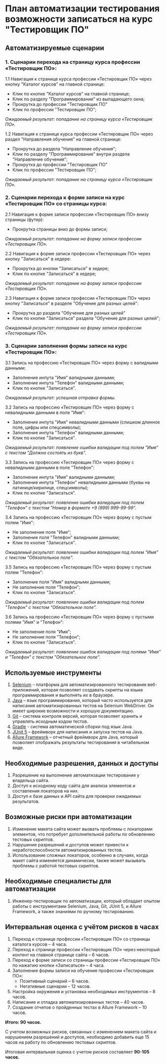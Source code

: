 # План автоматизации тестирования возможности записаться на курс "Тестировщик ПО"

## Автоматизируемые сценарии

### 1. Сценарии перехода на страницу курса профессии «Тестировщик ПО»:

1.1 Навигация к странице курса профессии «Тестировщик ПО» через кнопку "Каталог курсов" на главной странице:
   - Клик по кнопке "Каталог курсов" на главной странице;
   - Клик по разделу "Программирование" из выпадающего окна;
   - Прокрутка до профессии "Тестировщик ПО"
   - Клик по профессии "Тестировщик ПО";

   *Ожидаемый результат: попадание на страницу курса «Тестировщик ПО».*

1.2 Навигация к странице курса профессии «Тестировщик ПО» через раздел "Направления обучения" на главной странице:
   - Прокрутка до раздела "Направление обучения";
   - Клик по разделу "Программирование" внутри раздела "Направление обучения";
   - Прокрутка до профессии "Тестировщик ПО"
   - Клик по профессии "Тестировщик ПО";

   *Ожидаемый результат: попадание на страницу курса «Тестировщик ПО».*

### 2. Сценарии перехода к форме записи на курс «Тестировщик ПО» со страницы курса:

2.1 Навигация к форме записи профессии «Тестировщик ПО» внизу страницы (футер):
   - Прокрутка страницы вниз до формы записи;

   *Ожидаемый результат: попадание на форму записи профессии «Тестировщик ПО».*

2.2 Навигация к форме записи профессии «Тестировщик ПО» через кнопку "Записаться" в хедере:
   - Прокрутка до кнопки "Записаться" в хедере;
   - Клик по кнопке "Записаться" в хедере;

   *Ожидаемый результат: попадание на форму записи профессии «Тестировщик ПО».*

2.3 Навигация к форме записи профессии «Тестировщик ПО» через кнопку "Записаться" в разделе "Обучение для разных целей":
   - Прокрутка до раздела "Обучение для разных целей"
   - Клик по кнопке "Записаться" раздела "Обучение для разных целей";

   *Ожидаемый результат: попадание на форму записи профессии «Тестировщик ПО».*

### 3. Сценарии заполнения формы записи на курс «Тестировщик ПО»:

3.1 Запись на профессию «Тестировщик ПО» через форму с валидными данными:
   - Заполнение инпута "Имя" валидными данными;
   - Заполнение инпута "Телефон" валидными данными;
   - Клик по кнопке "Записаться".

   *Ожидаемый результат: успешная отправка формы.*

3.2 Запись на профессию «Тестировщик ПО» через форму с невалидными данными в поле "Имя":
   - Заполнение инпута "Имя" невалидными данными (слишком длинное поле, цифры или спецсимволы);
   - Заполнение инпута "Телефон" валидными данными;
   - Клик по кнопке "Записаться".

   *Ожидаемый результат: появление ошибки валидации под полем "Имя" с текстом "Должно состоять из букв".*
   
3.3 Запись на профессию «Тестировщик ПО» через форму с невалидными данными в поле "Телефон":
   - Заполнение инпута "Имя" валидными данными;
   - Заполнение инпута "Телефон" невалидными данными (буквы на латинице/кирилице, спецсимволы);
   - Клик по кнопке "Записаться".

   *Ожидаемый результат: появление ошибки валидации под полем "Телефон" с текстом "Номер в формате +9 (999) 999-99-99".*
   
3.4 Запись на профессию «Тестировщик ПО» через форму с пустым полем "Имя":
   - Не заполнение поля "Имя";
   - Заполнение поля "Телефон" валидными данными;
   - Клик по кнопке "Записаться".

   *Ожидаемый результат: появление ошибки валидации под полем "Имя" с текстом "Обязательное поле".*

3.5 Запись на профессию «Тестировщик ПО» через форму с пустым полем "Телефон":
   - Заполнение поля "Имя" валидными данными;
   - Не заполнение поля "Телефон";
   - Клик по кнопке "Записаться".

   *Ожидаемый результат: появление ошибки валидации под полем "Телефон" с текстом "Обязательное поле".*

3.6 Запись на профессию «Тестировщик ПО» через форму с пустыми полями "Имя" и "Телефон":
   - Не заполнение поля "Имя";
   - Не заполнение поля "Телефон";
   - Клик по кнопке "Записаться".

   *Ожидаемый результат: появление ошибок валидации под полями "Имя" и "Телефон" с текстом "Обязательное поле".*

## Используемые инструменты

1. [Selenium](https://www.selenium.dev/) – платформа для автоматизированного тестирования веб-приложений, которая позволяет создавать скрипты на языке программирования и выполнять их в браузере.
2. [Java](https://www.java.com/) – язык программирования, который часто используется для написания автоматизированных тестов на Selenium WebDriver. Он имеет широкие возможности и хорошую документацию.
3. [Git](https://git-scm.com/) – система контроля версий, которая позволяет хранить и управлять исходным кодом тестов.
4. [Gradle](https://gradle.org/) - система автоматической сборки под язык Java.
5. [JUnit 5](https://junit.org/junit5/) – фреймворк для написания и запуска тестов на Java.
6. [Allure Framework](https://github.com/allure-framework/allure-java) – отчетный фреймворк для Java, который позволяет отображать результаты тестирования в читабельном виде.

## Необходимые разрешения, данных и доступы

1. Разрешение на выполнение автоматизации тестирования у владельца сайта.
2. Доступ к исходному коду сайта для анализа элементов и составления локаторов на них.
3. Доступ к базе данных и API сайта для проверки ожидаемых результатов.

## Возможные риски при автоматизации

1. Изменение макета сайта может вызвать проблемы с локаторами элементов, что потребует дополнительной работы по обновлению тестовых скриптов.
2. Нарушение разрешений и доступов может привести к неработоспособности автоматизированных тестов.
3. Использование сложных локаторов, особенно в случаях, когда макет сайта изменяется динамически, также может вызывать проблемы с работой тестовых скриптов.

## Необходимые специалисты для автоматизации

1. Инженер-тестировщик по автоматизации, который обладает опытом работы с инструментами Selenium, Java, Git, JUnit 5, и Allure Framework, а также знаниями по ручному тестированию.

## Интервальная оценка с учётом рисков в часах

1. Переход к странице профессии «Тестировщик ПО» со страницы каталога курсов – 4 часа.
2. Переход к странице профессии «Тестировщик ПО» через некоторый контент на главной странице сайта – 6 часов.
3. Переход к форме записи со страницы профессии «Тестировщик ПО» по нажатию кнопки «Записаться» – 4 часа.
4. Заполнение формы записи на обучение профессии «Тестировщик ПО»:
   - Позитивный сценарий – 6 часов.
   - Негативные сценарии – 12 часов.
5. Настройка окружения и установка необходимых инструментов – 8 часов.
6. Написание и отладка автоматизированных тестов – 40 часов.
7. Создание отчетов о пройденных тестах в Allure Framework – 10 часов.

**Итого: 90 часов.**

С учетом возможных рисков, связанных с изменением макета сайта и нарушением разрешений и доступов, необходимо добавить еще 15 часов на работу по обновлению тестовых скриптов.

Итоговая интервальная оценка с учетом рисков составляет **90-105 часов.**
